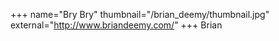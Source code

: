 +++
name="Bry Bry"
thumbnail="/brian_deemy/thumbnail.jpg"
external="http://www.briandeemy.com/"
+++
Brian